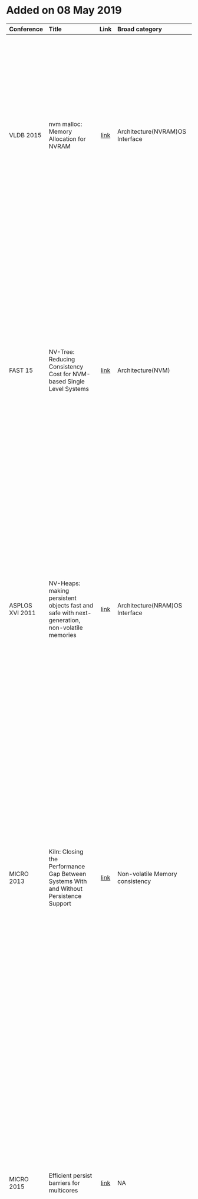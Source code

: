 # Added on 08 May 2019

|Conference| Title   |     Link     |Broad category|  Abstract |
|:-------|:----------|:-------------:|:--------|:------|
|VLDB 2015|nvm malloc: Memory Allocation for NVRAM|[link](http://www.adms-conf.org/2015/adms15_schwalb.pdf)|Architecture(NVRAM)OS Interface|Non-volatile main memory (NVRAM) has the potential to fundamentally change the persistency of software. Applications can make their state persistent by directly placing data structures on NVRAM instead of volatile DRAM. However, the persistent nature of NVRAM requires significant changes for memory allocators that are now faced with the additional tasks of data recovery and failure-atomicity. In this paper, we present nvm malloc, a general-purpose memory allocator concept for the NVRAM era as a basic building block for persistent applications. We introduce concepts for managing named allocations for simplified recovery and using volatile and non-volatile memory in combination to provide both high performance and failure-atomic allocations.|
|FAST 15|NV-Tree: Reducing Consistency Cost for NVM-based Single Level Systems|[link](https://www.usenix.org/conference/fast15/technical-sessions/presentation/yang)|Architecture(NVM)|The non-volatile memory (NVM) has DRAM-like performance and disk-like persistency which make it possible to replace both disk and DRAM to build single level systems. To keep data consistency in such systems is non-trivial because memory writes may be reordered by CPU and memory controller. In this paper, we study the consistency cost for an important and common data structure, B+Tree. Although the memory fence and CPU cacheline flush instructions can order memory writes to achieve data consistency, they introduce a significant overhead (more than 10X slower in performance). Based on our quantitative analysis of consistency cost, we propose NV-Tree, a consistent and cache-optimized B+Tree variant with reduced CPU cacheline flush. We implement and evaluate NV-Tree and NV-Store, a key-value store based on NV-Tree, on an NVDIMM server. NVTree outperforms the state-of-art consistent tree structures by up to 12X under write-intensive workloads. NV-Store increases the throughput by up to 4.8X under YCSB workloads compared to Redis.|
|ASPLOS XVI 2011|NV-Heaps: making persistent objects fast and safe with next-generation, non-volatile memories|[link](https://dl.acm.org/citation.cfm?id=1950380)|Architecture(NRAM)OS Interface|We have implemented a lightweight, high-performance persistent object system called NV-heaps that provides transactional semantics while preventing these errors and providing a model for persistence that is easy to use and reason about. We implement search trees, hash tables, sparse graphs, and arrays using NV-heaps, BerkeleyDB, and Stasis. Our results show that NV-heap performance scales with thread count and that data structures implemented using NV-heaps out-perform BerkeleyDB and Stasis implementations by 32x and 244x, respectively, by avoiding the operating system and minimizing other software overheads. We also quantify the cost of enforcing the safety guarantees that NV-heaps provide and measure the costs of NV-heap primitive operations.|
|MICRO 2013|Kiln: Closing the Performance Gap Between Systems With and Without Persistence Support|[link](https://ieeexplore.ieee.org/document/7847644)|Non-volatile Memory consistency|Persistent memory is an emerging technology which allows in-memory persistent data objects to be updated at much higher throughput than when using disks as persistent storage. Previous persistent memory designs use logging or copy-on-write mechanisms to update persistent data, which unfortunately reduces the system performance to roughly half that of a native system with no persistence support. One of the great challenges in this application class is therefore how to efficiently enable atomic, consistent, and durable updates to ensure data persistence that survives application and/or system failures. Our goal is to design a persistent memory system with performance very close to that of a native system. We propose Kiln, a persistent memory design that adopts a nonvolatile cache and a nonvolatile main memory to enable atomic in-place updates without logging or copy-on-write. Our evaluation shows that Kiln can achieve 2× performance improvement compared with NVRAM-based persistent memory with write-ahead logging. In addition, our design has numerous practical advantages: a simple and intuitive abstract interface, microarchitecture-level optimizations, fast recovery from failures, and eliminating redundant writes to nonvolatile storage media.|
|MICRO 2015|Efficient persist barriers for multicores|[link](https://dl.acm.org/citation.cfm?id=2830805)|NA|Emerging non-volatile memory technologies enable fast, fine-grained persistence compared to slow block-based devices. In order to ensure consistency of persistent state, dirty cache lines need to be periodically flushed from caches and made persistent in an order specified by the persistency model. A persist barrier is one mechanism for enforcing this ordering.In this paper, we first show that current persist barrier implementations, flowing to certain ordering dependencies, add cache line flushes to the critical path. Our main contribution is an efficient persist barrier, that reduces the number of cache line ushes happening in the critical path. We evaluate our proposed persist barrier by using it to enforce two persistency models: buffered epoch persistency with programmer inserted barriers; and buffered strict persistency in bulk mode with hardware inserted barriers. Experimental evaluations using micro-benchmarks (buffered epoch persistency) and multi-threaded workloads (buffered strict persistency) show that using our persist barrier improves performance by 22% and 20% respectively over the state-of-the-art.|
|ISCA 2014|Memory persistency|[link](https://dl.acm.org/citation.cfm?id=2665712)|NA|Emerging nonvolatile memory technologies (NVRAM) promise the performance of DRAM with the persistence of disk. However, constraining NVRAM write order, necessary to ensure recovery correctness, limits NVRAM write concurrency and degrades throughput. We require new memory interfaces to minimally describe write constraints and allow high performance and high concurrency data structures. These goals strongly resemble memory consistency. Whereas memory consistency concerns the order that memory operations are observed between numerous processors, persistent memory systems must constrain the order that writes occur with respect to failure. We introduce memory persistency, a new approach to designing persistent memory interfaces, building on memory consistency. Similar to memory consistency, memory persistency models may be relaxed to improve performance. We describe the design space of memory persistency and desirable features that such a memory system requires. Finally, we introduce several memory persistency models and evaluate their ability to expose NVRAM write concurrency using two implementations of a persistent queue. Our results show that relaxed persistency models accelerate system throughput 30-fold by reducing NVRAM write constraints|
|USENIX ATC 2018|Redesigning LSMs for Nonvolatile Memory with NoveLSM|[link](https://www.usenix.org/conference/atc18/presentation/kannan)|NA|We present NoveLSM, a persistent LSM-based key-value storage system designed to exploit non-volatile memories and deliver low latency and high throughput to applications. We utilize three key techniques – a byte- addressable skip list, direct mutability of persistent state, and opportunistic read parallelism – to deliver high performance across a range of workload scenarios. Our analysis with popular benchmarks and real-world workload reveal up to a 3.8x and 2x reduction in write and read access latency compared to LevelDB. Storing all the data in a persistent skip list and avoiding block I/O provides more than 5x and 1.9x higher write throughput over LevelDB and RocksDB. Recovery time improves substantially with NoveLSM’s persistent skip list.|
|USENIX OSDI 2018|Write-Optimized and High-Performance Hashing Index Scheme for Persistent Memory|[link](https://www.usenix.org/system/files/osdi18-zuo.pdf)|NA|Non-volatile memory (NVM) as persistent memory is expected to substitute or complement DRAM in memory hierarchy, due to the strengths of non-volatility, high density, and near-zero standby power. However, due to the requirement of data consistency and hardware limitations of NVM, traditional indexing techniques originally designed for DRAM become inefficient in persistent memory. To efficiently index the data in persistent memory, this paper proposes a write-optimized and high-performance hashing index scheme, called level hashing, with low-overhead consistency guarantee and cost-efficient resizing. Level hashing provides a sharing-based two-level hash table, which achieves a constant-scale search/insertion/deletion/update time complexity in the worst case and rarely incurs extra NVM writes. To guarantee the consistency with low overhead, level hashing leverages log-free consistency schemes for insertion, deletion, and resizing operations, and an opportunistic log-free scheme for update operation. To cost-efficiently resize this hash table, level hashing leverages an in-place resizing scheme that only needs to rehash $1/3$ of buckets instead of the entire table, thus significantly reducing the number of rehashed buckets and improving the resizing performance.|
|MCHPC 2018|Understanding Application Recomputability without Crash Consistency in Non-Volatile Memory|[link](http://pasa.ucmerced.edu/wp-content/uploads/2018/09/Understanding_Application.pdf)|NA|Emerging non-volatile memory (NVM) is promising to be used as main memory, because of its good performance, density, and energy efficiency. Leveraging the non-volatility of NVM as main memory, we can recover data objects and resume application computation (recomputation) after the application crashes. The existing work studies how to ensure that data objects stored in NVM can be recovered to a consistent version during system recovery, a property referred to as crash consistency. However, enabling crash consistency often requires program modification and brings large runtime overhead.In this paper, we use a different view to examine application recomputation in NVM. Without taking care of consistency of data objects, we aim to understand if the application can be recomputable, given possible inconsistent data objects in NVM. We introduce a PIN-based simulation tool, NVC, to study application recomputability in NVM without crash consistency. The tool allows the user to randomly trigger application crash and then perform postmortem analysis on data values in caches and memory to examine data consistency. We use NVC to study a set of applications. We reveal that some applications are inherently tolerant to the data inconsistency problem. We perform a detailed analysis of application recomputability without crash consistency in NVM.
|MICRO 2018|PiCL: a Software-Transparent, Persistent Cache Log for Nonvolatile Main Memory|[link](http://parallel.princeton.edu/papers/micro18-nguyen-picl.pdf)|NA|—Software-transparent crash consistency is a promising direction to immediately reap the benefits of nonvolatile main memory (NVMM) without encumbering programmers with errorprone transactional semantics. Unfortunately, proposed hardware write-ahead logging (WAL) schemes have high performance overhead, particularly for multi-core systems with many threads and big on-chip caches and NVMs with low random-access performance. This paper proposes PiCL, a new WAL checkpointing mechanism that provides a low overhead, software-transparent crash consistency solution for NVMM. PiCL introduces multiundo logging, cache-driven logging, and asynchronous cache-scan to reduce random accesses and enable good row locality at the NVM. The key idea is that: by relaxing the durability timing of checkpoints, crash consistency can be provided with less than 1% performance overhead where 1.5× to 5.0× slowdown was typical with prior work. To demonstrate the feasibility of softwaretransparent crash consistency, we fully implemented PiCL as an FPGA prototype in Verilog using the OpenPiton framework.|
|MICRO 2015|ThyNVM: Enabling Software-Transparent Crash Consistency in Persistent Memory Systems|[link](https://ieeexplore.ieee.org/document/7856636)|NA|Emerging byte-addressable nonvolatile memories (NVMs) promise persistent memory, which allows processors to directly access persistent data in main memory. Yet, persistent memory systems need to guarantee a consistent memory state in the event of power loss or a system crash (i.e., crash consistency). To guarantee crash consistency, most prior works rely on programmers to (1) partition persistent and transient memory data and (2) use specialized software interfaces when updating persistent memory data. As a result, taking advantage of persistent memory requires significant programmer effort, e.g., to implement new programs as well as modify legacy programs. Use cases and adoption of persistent memory can therefore be largely limited. In this paper, we propose a hardware-assisted DRAM+NVM hybrid persistent memory design, Transparent Hybrid NVM (ThyNVM), which supports software-transparent crash consistency of memory data in a hybrid memory system. To efficiently enforce crash consistency, we design a new dual-scheme checkpointing mechanism, which efficiently overlaps checkpointing time with application execution time. The key novelty is to enable checkpointing of data at multiple granularities, cache block or page granularity, in a coordinated manner. This design is based on our insight that there is a tradeoff between the application stall time due to checkpointing and the hardware storage overhead of the metadata for checkpointing, both of which are dictated by the granularity of checkpointed data. To get the best of the tradeoff, our technique adapts the checkpointing granularity to the write locality characteristics of the data and coordinates the management of multiple-granularity updates. Our evaluation across a variety of applications shows that ThyNVM performs within 4.9% of an idealized DRAM-only system that can provide crash consistency at no cost.|
|HPCA 2017|ATOM: Atomic Durability in Non-volatile Memory through Hardware Logging|[link](https://ieeexplore.ieee.org/document/7920839)|NA|Non-volatile memory (NVM) is emerging as a fast byte-addressable alternative for storing persistent data. Ensuring atomic durability in NVM requires logging. Existing techniques have proposed software logging either by using streaming stores for an undo log; or, by relying on the combination of clflush and mfence for a redo log. These techniques are suboptimal because they waste precious execution cycles to implement logging, which is fundamentally a data movement operation. We propose ATOM, a hardware log manager based on undo logging that performs the logging operation out of the critical path. We present the design principles behind ATOM and two techniques to optimize its performance. Our results show that ATOM achieves an improvement of 27% to 33% for micro-benchmarks and 60% for TPC-C over a baseline undo log design.|
|VLDB 2015|REWIND: Recovery Write-Ahead System for In-Memory Non-Volatile Data-Structures|[link](https://dl.acm.org/citation.cfm?id=2735483)|NA|Recent non-volatile memory (NVM) technologies, such as PCM, STT-MRAM and ReRAM, can act as both main memory and storage. This has led to research into NVM programming models, where persistent data structures remain in memory and are accessed directly through CPU loads and stores. Existing mechanisms for transactional updates are not appropriate in such a setting as they are optimized for block-based storage. We present REWIND, a user-mode library approach to managing transactional updates directly from user code written in an imperative general-purpose language. REWIND relies on a custom persistent in-memory data structure for the log that supports recoverable operations on itself. The scheme also employs a combination of non-temporal updates, persistent memory fences, and lightweight logging. Experimental results on synthetic transactional workloads and TPC-C show the overhead of REWIND compared to its non-recoverable equivalent to be within a factor of only 1.5 and 1.39 respectively. Moreover, REWIND outperforms state-of-the-art approaches for data structure recoverability as well as general purpose and NVM-aware DBMS-based recovery schemes by up to two orders of magnitude.|